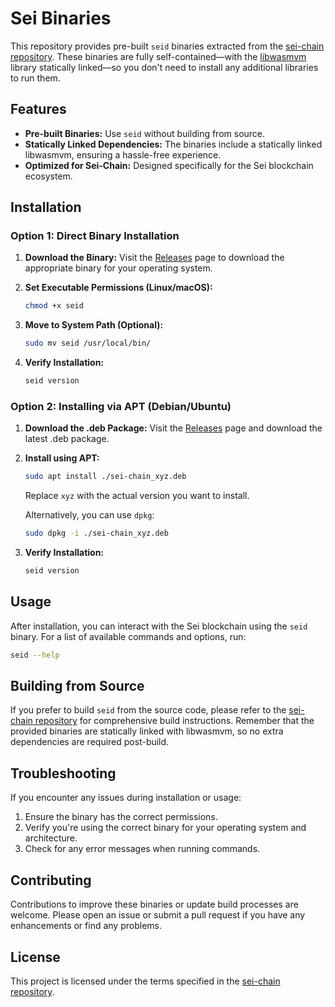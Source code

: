 # Sei Binaries

This repository provides pre-built `seid` binaries extracted from the [sei-chain repository](https://github.com/sei-protocol/sei-chain). These binaries are fully self-contained—with the [libwasmvm](https://github.com/CosmWasm/wasmvm) library statically linked—so you don't need to install any additional libraries to run them.

## Features

- **Pre-built Binaries:** Use `seid` without building from source.
- **Statically Linked Dependencies:** The binaries include a statically linked libwasmvm, ensuring a hassle-free experience.
- **Optimized for Sei-Chain:** Designed specifically for the Sei blockchain ecosystem.

## Installation

### Option 1: Direct Binary Installation

1. **Download the Binary:**
   Visit the [Releases](https://github.com/alexander-sei/sei-binaries/releases) page to download the appropriate binary for your operating system.

2. **Set Executable Permissions (Linux/macOS):**
   ```bash
   chmod +x seid
   ```

3. **Move to System Path (Optional):**
   ```bash
   sudo mv seid /usr/local/bin/
   ```

4. **Verify Installation:**
   ```bash
   seid version
   ```

### Option 2: Installing via APT (Debian/Ubuntu)

1. **Download the .deb Package:**
   Visit the [Releases](https://github.com/alexander-sei/sei-binaries/releases) page and download the latest .deb package.

2. **Install using APT:**
   ```bash copy
   sudo apt install ./sei-chain_xyz.deb
   ```
   Replace `xyz` with the actual version you want to install.

   Alternatively, you can use `dpkg`:
   ```bash copy
   sudo dpkg -i ./sei-chain_xyz.deb
   ```

3. **Verify Installation:**
   ```bash copy
   seid version
   ```

## Usage

After installation, you can interact with the Sei blockchain using the `seid` binary. For a list of available commands and options, run:

```bash copy
seid --help
```

## Building from Source

If you prefer to build `seid` from the source code, please refer to the [sei-chain repository](https://github.com/sei-protocol/sei-chain) for comprehensive build instructions. Remember that the provided binaries are statically linked with libwasmvm, so no extra dependencies are required post-build.

## Troubleshooting

If you encounter any issues during installation or usage:

1. Ensure the binary has the correct permissions.
2. Verify you're using the correct binary for your operating system and architecture.
3. Check for any error messages when running commands.

## Contributing

Contributions to improve these binaries or update build processes are welcome. Please open an issue or submit a pull request if you have any enhancements or find any problems.

## License

This project is licensed under the terms specified in the [sei-chain repository](https://github.com/sei-protocol/sei-chain).
